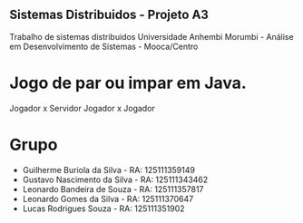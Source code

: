 ## Sistemas Distribuidos - Projeto A3 
Trabalho de sistemas distribuidos 
Universidade Anhembi Morumbi - Análise em Desenvolvimento de Sistemas - Mooca/Centro

# Jogo de par ou impar em Java.
Jogador x Servidor
Jogador x Jogador

# Grupo
- Guilherme Buriola da Silva - RA: 125111359149
- Gustavo Nascimento da Silva - RA: 125111343462
- Leonardo Bandeira de Souza - RA: 125111357817
- Leonardo Gomes da Silva - RA: 125111370647
- Lucas Rodrigues Souza - RA: 125111351902
